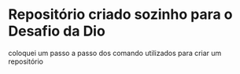 
# Repositório criado sozinho para o Desafio da Dio
coloquei um passo a passo dos comando utilizados para criar um repositório
